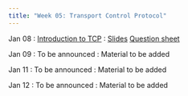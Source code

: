 ```yaml
---
title: "Week 05: Transport Control Protocol"
---
```


Jan 08
: [Introduction to TCP]({{site.baseurl}}/docs/concepts/tcp)
  : [Slides]()  [Question sheet]({{site.baseurl}}/assets/concepts/tcplab.pdf)

Jan 09
: To be announced
  : Material to be added

Jan 11
: To be announced
  : Material to be added

Jan 12
: To be announced
  : Material to be added

